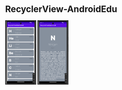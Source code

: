 # RecyclerView-AndroidEdu

[//]: # (![alt-text-1]&#40;pictures/list_pic.png "title-1"&#41; ![alt-text-2]&#40;pictures/element_pic.png "title-2"&#41;)

<p float="left">
  <img src="pictures/list_pic.png" width="100" />
  <img src="pictures/element_pic.png" width="100" />
</p>